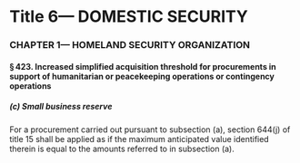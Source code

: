 
# Title 6— DOMESTIC SECURITY
### CHAPTER 1— HOMELAND SECURITY ORGANIZATION
#### § 423. Increased simplified acquisition threshold for procurements in support of humanitarian or peacekeeping operations or contingency operations
##### (c) Small business reserve

For a procurement carried out pursuant to subsection (a), section 644(j) of title 15 shall be applied as if the maximum anticipated value identified therein is equal to the amounts referred to in subsection (a).
